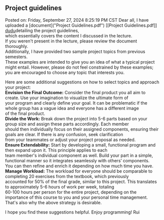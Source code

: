 ## Project guidelines
Posted on: Friday, September 27, 2024 8:25:19 PM CST
Dear all,
I have uploaded a [document]("Project Guidelines.pdf") [[Project Guidelines.pdf]] [dudu](test.md)detailing the project guidelines,   
which essentially covers the content I discussed in the lecture.   
If you weren't present in the lecture, please review the document thoroughly.   
Additionally, I have provided two sample project topics from previous semesters.   
These examples are intended to give you an idea of what a typical project might entail.
However, please do not feel constrained by these examples; you are encouraged to choose any topic that interests you.  

Here are some additional suggestions on how to select topics and approach your project:  
**Envision the Final Outcome:** Consider the final product you all aim to create. Use your imagination to visualize the ultimate form of   
your program and clearly define your goal. It can be problematic if the whole group has a vague idea and everyone has a different image   
of the final product.  
**Divide the Work:** Break down the project into 5-6 parts based on your group size and assign these parts accordingly. Each member  
should then individually focus on their assigned components, ensuring their goals are clear. If there is any confusion, seek clarification  
from your teammates or adjust your project proposal as needed.  
**Ensure Extendability:** Start by developing a small, functional program and then expand upon it. This principle applies to each   
team member's individual component as well. Build your part in a simple, functional manner so it integrates seamlessly with others’ components.   
You can then refine and enrich it depending on how much time you have.  
**Manage Workload:** The workload for everyone should be comparable to completing 20 exercises from the textbook, which previously  
accounted for 50% of the final grade, similar to this project. This translates to approximately 5-6 hours of work per week, totaling  
60-100 hours per person for the entire project, depending on the importance of this course to you and your personal time management.  
That's also why the above strategy is desirable.  

I hope you find these suggestions helpful. Enjoy programming!
Rui
